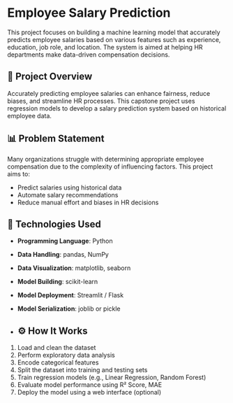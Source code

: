 # Employee Salary Prediction

This project focuses on building a machine learning model that accurately predicts employee salaries based on various features such as experience, education, job role, and location. The system is aimed at helping HR departments make data-driven compensation decisions.

## 📌 Project Overview

Accurately predicting employee salaries can enhance fairness, reduce biases, and streamline HR processes. This capstone project uses regression models to develop a salary prediction system based on historical employee data.

## 📊 Problem Statement

Many organizations struggle with determining appropriate employee compensation due to the complexity of influencing factors. This project aims to:
- Predict salaries using historical data
- Automate salary recommendations
- Reduce manual effort and biases in HR decisions

## 🔧 Technologies Used

- **Programming Language**: Python
- **Data Handling**: pandas, NumPy
- **Data Visualization**: matplotlib, seaborn
- **Model Building**: scikit-learn
- **Model Deployment**: Streamlit / Flask
- **Model Serialization**: joblib or pickle


  
- ## ⚙️ How It Works

1. Load and clean the dataset
2. Perform exploratory data analysis
3. Encode categorical features
4. Split the dataset into training and testing sets
5. Train regression models (e.g., Linear Regression, Random Forest)
6. Evaluate model performance using R² Score, MAE
7. Deploy the model using a web interface (optional)
